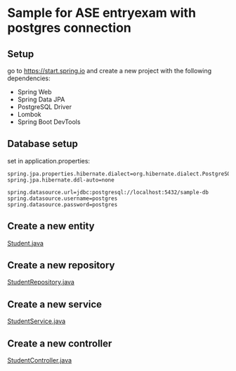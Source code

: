 # Sample for ASE entryexam with postgres connection

## Setup
go to https://start.spring.io and create a new project with the following dependencies:
- Spring Web
- Spring Data JPA
- PostgreSQL Driver
- Lombok
- Spring Boot DevTools

## Database setup
set in application.properties:
```
spring.jpa.properties.hibernate.dialect=org.hibernate.dialect.PostgreSQLDialect
spring.jpa.hibernate.ddl-auto=none

spring.datasource.url=jdbc:postgresql://localhost:5432/sample-db
spring.datasource.username=postgres
spring.datasource.password=postgres
```

## Create a new entity
[Student.java](src/main/java/at/ac/tuwien/postgresql/entity/Student.java)

## Create a new repository
[StudentRepository.java](src/main/java/at/ac/tuwien/postgresql/repository/StudentRepository.java)

## Create a new service
[StudentService.java](src/main/java/at/ac/tuwien/postgresql/service/StudentService.java)

## Create a new controller
[StudentController.java](src/main/java/at/ac/tuwien/postgresql/controller/StudentController.java)
